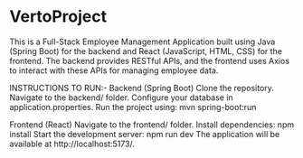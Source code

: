 # VertoProject
This is a Full-Stack Employee Management Application built using Java (Spring Boot) for the backend and React (JavaScript, HTML, CSS) for the frontend. 
The backend provides RESTful APIs, and the frontend uses Axios to interact with these APIs for managing employee data.

INSTRUCTIONS TO RUN:-
Backend (Spring Boot)
Clone the repository.
Navigate to the backend/ folder.
Configure your database in application.properties.
Run the project using:
mvn spring-boot:run

Frontend (React)
Navigate to the frontend/ folder.
Install dependencies:
npm install
Start the development server:
npm run dev
The application will be available at http://localhost:5173/.

